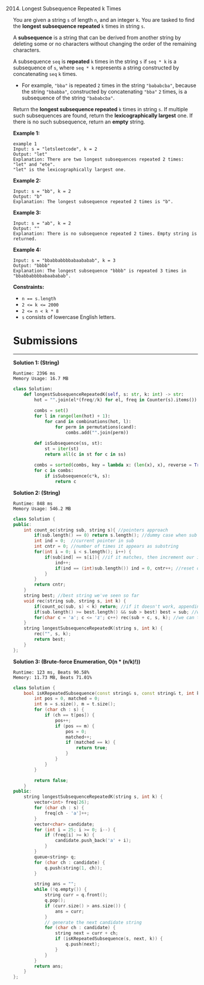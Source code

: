 2014. Longest Subsequence Repeated k Times

You are given a string `s` of length `n`, and an integer `k`. You are tasked to find the **longest subsequence repeated** `k` times in string `s`.

A **subsequence** is a string that can be derived from another string by deleting some or no characters without changing the order of the remaining characters.

A subsequence `seq` is **repeated** `k` times in the string `s` if `seq * k` is a subsequence of `s`, where `seq * k` represents a string constructed by concatenating `seq` `k` times.

* For example, `"bba"` is repeated `2` times in the string `"bababcba"`, because the string `"bbabba"`, constructed by concatenating `"bba"` `2` times, is a subsequence of the string `"bababcba"`.

Return the **longest subsequence repeated** `k` times in string `s`. If multiple such subsequences are found, return the **lexicographically largest** one. If there is no such subsequence, return an **empty** string.

 

**Example 1:**
```
example 1
Input: s = "letsleetcode", k = 2
Output: "let"
Explanation: There are two longest subsequences repeated 2 times: "let" and "ete".
"let" is the lexicographically largest one.
```

**Example 2:**
```
Input: s = "bb", k = 2
Output: "b"
Explanation: The longest subsequence repeated 2 times is "b".
```

**Example 3:**
```
Input: s = "ab", k = 2
Output: ""
Explanation: There is no subsequence repeated 2 times. Empty string is returned.
```

**Example 4:**
```
Input: s = "bbabbabbbbabaababab", k = 3
Output: "bbbb"
Explanation: The longest subsequence "bbbb" is repeated 3 times in "bbabbabbbbabaababab".
```

**Constraints:**

* `n == s.length`
* `2 <= k <= 2000`
* `2 <= n < k * 8`
* `s` consists of lowercase English letters.

# Submissions
---
**Solution 1: (String)**
```
Runtime: 2396 ms
Memory Usage: 16.7 MB
```
```python
class Solution:
    def longestSubsequenceRepeatedK(self, s: str, k: int) -> str:
        hot = "".join(el*(freq//k) for el, freq in Counter(s).items())
            
        combs = set()
        for l in range(len(hot) + 1):
            for cand in combinations(hot, l):
                for perm in permutations(cand):
                    combs.add("".join(perm))

        def isSubsequence(ss, st):
            st = iter(st)
            return all(c in st for c in ss)
        
        combs = sorted(combs, key = lambda x: (len(x), x), reverse = True)
        for c in combs:
            if isSubsequence(c*k, s):
                return c
```

**Solution 2: (String)**
```
Runtime: 848 ms
Memory Usage: 546.2 MB
```
```c++
class Solution {
public:
    int count_oc(string sub, string s){ //pointers approach
        if(sub.length() == 0) return s.length(); //dummy case when sub = ""
        int ind = 0;  //current pointer in sub
        int cntr = 0; //number of times it appears as substring
        for(int i = 0; i < s.length(); i++) {
            if(sub[ind] == s[i]){ //if it matches, then increment our index
                ind++; 
                if(ind == (int)sub.length()) ind = 0, cntr++; //reset our pointer
            } 
        }
        return cntr;
    }
    string best; //best string we've seen so far
    void rec(string sub, string s, int k) {
        if(count_oc(sub, s) < k) return; //if it doesn't work, appending something still won't make it work
        if(sub.length() >= best.length() && sub > best) best = sub; //we've found something better!
        for(char c = 'a'; c <= 'z'; c++) rec(sub + c, s, k); //we can try appending and seeing if it works
    }
    string longestSubsequenceRepeatedK(string s, int k) {
        rec("", s, k);
        return best;
    }
};
```

**Solution 3: (Brute-force Enumeration, O(n * (n/k)!))**
```
Runtime: 123 ms, Beats 90.58%
Memory: 11.73 MB, Beats 71.01%
```
```c++
class Solution {
    bool isKRepeatedSubsequence(const string& s, const string& t, int k) {
        int pos = 0, matched = 0;
        int n = s.size(), m = t.size();
        for (char ch : s) {
            if (ch == t[pos]) {
                pos++;
                if (pos == m) {
                    pos = 0;
                    matched++;
                    if (matched == k) {
                        return true;
                    }
                }
            }
        }

        return false;
    }
public:
    string longestSubsequenceRepeatedK(string s, int k) {
        vector<int> freq(26);
        for (char ch : s) {
            freq[ch - 'a']++;
        }
        vector<char> candidate;
        for (int i = 25; i >= 0; i--) {
            if (freq[i] >= k) {
                candidate.push_back('a' + i);
            }
        }
        queue<string> q;
        for (char ch : candidate) {
            q.push(string(1, ch));
        }

        string ans = "";
        while (!q.empty()) {
            string curr = q.front();
            q.pop();
            if (curr.size() > ans.size()) {
                ans = curr;
            }
            // generate the next candidate string
            for (char ch : candidate) {
                string next = curr + ch;
                if (isKRepeatedSubsequence(s, next, k)) {
                    q.push(next);
                }
            }
        }
        return ans;
    }
};
```
